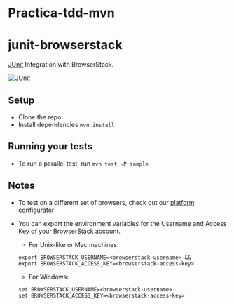 # Practica-tdd-mvn


# junit-browserstack
[JUnit](http://junit.org/junit4/) Integration with BrowserStack.

![JUnit](http://junit.org/junit4/images/junit-logo.png)

## Setup
* Clone the repo
* Install dependencies `mvn install`

## Running your tests
* To run a parallel test, run `mvn test -P sample`

## Notes
* To test on a different set of browsers, check out our [platform configurator](https://www.browserstack.com/automate/java#setting-os-and-browser)
* You can export the environment variables for the Username and Access Key of your BrowserStack account. 

  * For Unix-like or Mac machines:
  ```
  export BROWSERSTACK_USERNAME=<browserstack-username> &&
  export BROWSERSTACK_ACCESS_KEY=<browserstack-access-key>
  ```

  * For Windows:
  ```
  set BROWSERSTACK_USERNAME=<browserstack-username>
  set BROWSERSTACK_ACCESS_KEY=<browserstack-access-key>
  ```
